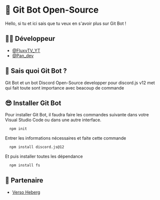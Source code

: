 # 🔔 Git Bot Open-Source

Hello, si tu et ici sais que tu veux en s'avoir plus sur Git Bot !



## 👨‍💻 Développeur

- [@FluxyTV_YT](https://github.com/ikedu234?tab=repositories)
- [@Pan_dev](https://github.com/pandev22)


## 🚀 Sais quoi Git Bot ?
Git Bot et un bot Discord Open-Source developper pour discord.js v12 met qui fait toute sont importance avec beacoup de commande


## 😎 Installer Git Bot

Pour installer Git Bot, il faudra faire les commandes suivante dans votre Visual Studio Code ou dans une autre interface.

```bash
  npm init
```
Entrer les informations nécessaires et faite cette commande

```bash
  npm install discord.js@12
```

Et puis installer toutes les dépendance

```bash
  npm install fs
```

## 💸  Partenaire

 - [Verso Heberg](https://verso-heberg.fr)
